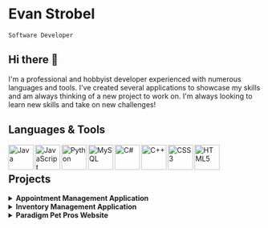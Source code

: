 # Evan Strobel
`Software Developer`
## Hi there 👋

I'm a professional and hobbyist developer experienced with numerous languages and tools. I've created several applications to showcase my skills and am always thinking of a new project to work on. I'm always looking to learn new skills and take on new challenges!

## Languages & Tools

<img align="left" alt="Java" height=50px src="https://cdn.jsdelivr.net/gh/devicons/devicon/icons/java/java-original.svg" />
<img align="left" alt="JavaScript" height=50px src="https://cdn.jsdelivr.net/gh/devicons/devicon/icons/javascript/javascript-original.svg" />
<img align="left" alt="Python" height=50px src="https://cdn.jsdelivr.net/gh/devicons/devicon/icons/python/python-original.svg" />
<img align="left" alt="MySQL" height=50px src="https://cdn.jsdelivr.net/gh/devicons/devicon/icons/mysql/mysql-original.svg" />
<img align="left" alt="C#" height=50px src="https://cdn.jsdelivr.net/gh/devicons/devicon/icons/csharp/csharp-original.svg" />
<img align="left" alt="C++" height=50px src="https://cdn.jsdelivr.net/gh/devicons/devicon/icons/cplusplus/cplusplus-original.svg" />
<img align="left" alt="CSS3" height=50px src="https://cdn.jsdelivr.net/gh/devicons/devicon/icons/css3/css3-original.svg" />
<img align="left" alt="HTML5" height=50px src="https://cdn.jsdelivr.net/gh/devicons/devicon/icons/html5/html5-original.svg" />
<br />

#

## Projects

<details><summary><b>Appointment Management Application</b></summary>
  
  <br />
  
  Java application for managing customers and appointments. 
  - Add new appointment data, including date, time, and business contact
  - Add new customer data, including address and phone number
  - Update and delete data in real time
  - Require login credentials for access
  - All data synced to a MySQL database using inline SQL
  - Data manipulation date/time is logged
  - View schedules for business contacts
  
  ![image](https://user-images.githubusercontent.com/114700491/218199678-b70f6887-caf7-446b-bc77-4ad624259aeb.png)
  ![image](https://user-images.githubusercontent.com/114700491/218200337-f4ed1fa6-adc7-45fb-8790-f21d47e8d884.png)
  ![image](https://user-images.githubusercontent.com/114700491/218200418-0fef858f-a984-4217-b9a1-55b8e4980367.png)
  ![image](https://user-images.githubusercontent.com/114700491/218200464-983beacc-472a-4076-b221-41efb2abda01.png)

  
[Appointment Management Application Repository](/AppointmentManagementApp)
  
</details>

<details><summary><b>Inventory Management Application</b></summary>

  <br />
  
  Java application for managing products and parts.
  - Add, modify and delete parts and products
  - Products include a list of needed parts
  - Filter part and product lists via search bar
  - Detects invalid input
  - Confirmation dialogue boxes
  
  ![image](https://user-images.githubusercontent.com/114700491/218198065-9a7c272a-635f-4954-8fcb-dc5f875c8c9a.png)
  ![image](https://user-images.githubusercontent.com/114700491/218198608-d82f7756-fe52-401d-bee5-74a083a92fc2.png)


  
[Inventory Management System Repository](/InventoryManagementApp)

</details>

<details><summary><b>Paradigm Pet Pros Website</b></summary>
  
  <br />
  
  Website created for a mock pet consultancy.
  - Utilizes HTML5, CSS and JavaScript
  - Navigate between pages via navigation bar
  
  ![image](https://user-images.githubusercontent.com/114700491/218201463-3f1c6782-3d14-4686-8767-4b6b9812db95.png)
  ![image](https://user-images.githubusercontent.com/114700491/218201627-3e852494-9a36-4617-aa18-ded636837e71.png)

  [Paradigm Pet Pros Repository](/ParadigmPetPros)
  
</details>
